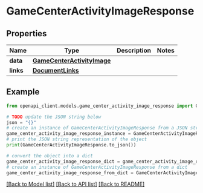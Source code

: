 # GameCenterActivityImageResponse


## Properties

Name | Type | Description | Notes
------------ | ------------- | ------------- | -------------
**data** | [**GameCenterActivityImage**](GameCenterActivityImage.md) |  | 
**links** | [**DocumentLinks**](DocumentLinks.md) |  | 

## Example

```python
from openapi_client.models.game_center_activity_image_response import GameCenterActivityImageResponse

# TODO update the JSON string below
json = "{}"
# create an instance of GameCenterActivityImageResponse from a JSON string
game_center_activity_image_response_instance = GameCenterActivityImageResponse.from_json(json)
# print the JSON string representation of the object
print(GameCenterActivityImageResponse.to_json())

# convert the object into a dict
game_center_activity_image_response_dict = game_center_activity_image_response_instance.to_dict()
# create an instance of GameCenterActivityImageResponse from a dict
game_center_activity_image_response_from_dict = GameCenterActivityImageResponse.from_dict(game_center_activity_image_response_dict)
```
[[Back to Model list]](../README.md#documentation-for-models) [[Back to API list]](../README.md#documentation-for-api-endpoints) [[Back to README]](../README.md)


